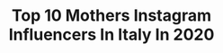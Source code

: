 ---
title: Top 10 Mothers Instagram Influencers In Italy In 2020
description: >-
  Find top mothers Instagram influencers in Italy in 2020. Most popular hashtags: #iorestoacasa #houseofninja #ootd #love.
platform: Instagram
profiles:
  - username: "la_snika"
    fullname: >-
      Federica Ricci
    location: "Italy"
    followers: 19237
    engagement: 1416
    commentsToLikes: 0.086309
    id: ck5c3to4l01ea0i11kixjuxq7
    verified: false
    hashtags: "#alwaysoncreamtomatte, #sparkleandshine, #mfw2020, #quarantena"
  - username: "armida_lookbook"
    fullname: >-
      
    location: "Italy"
    followers: 25868
    engagement: 476
    commentsToLikes: 0.105971
    id: ck8t280ohyha50j78o7ckd7nt
    verified: false
    hashtags: "#40plusstyle, #instalook, #stylebyme, #stiledivita"
  - username: "melissa_baldissera"
    fullname: >-
      melissa_baldissera
    location: "Italy"
    followers: 16382
    engagement: 1015
    commentsToLikes: 0.034325
    id: ck14jy0tvmqgs0i19i149r8vi
    verified: false
    hashtags: "#oasyitalia, #czechoslovakianwolfdog, #canelupocecoslovacco, #wolvesofinstagram"
  - username: "beafagerholt"
    fullname: >-
      Bea Fagerholt
    location: "Italy"
    followers: 7079
    engagement: 786
    commentsToLikes: 0.082504
    id: ck5hog88zpiai0i11q0zojwgv
    verified: false
    hashtags: ""
  - username: "bramvalbracht"
    fullname: >-
      Bram Valbracht
    location: "Italy"
    followers: 27844
    engagement: 979
    commentsToLikes: 0.018468
    id: ck0twam7pen870i193ejvd8bo
    verified: false
    hashtags: "#christmas, #mfw, #milano, #ralphlauren"
  - username: "stephanie.and.tyana"
    fullname: >-
      STEPHANIE E TYANA
    location: "Italy"
    followers: 63756
    engagement: 418
    commentsToLikes: 0.089206
    id: ck136wfyp8l3e0i193ps2v7hx
    verified: false
    hashtags: "#fashion, #contestgiveaway, #picoftheday, #youandme"
  - username: "labfujiko"
    fullname: >-
      L A   B.   F U J I K O
    location: "Italy"
    followers: 15183
    engagement: 1032
    commentsToLikes: 0.038240
    id: ck55mezej3syw0i117wim3x0u
    verified: false
    hashtags: "#frankyrizardo, #houseofninja, #clubdomani, #voguing"
  - username: "sistiana"
    fullname: >-
      Sistiana Lombardi
    location: "Italy"
    followers: 78863
    engagement: 333
    commentsToLikes: 0.027913
    id: ck5q94ifl9cro0i11br26hwlj
    verified: false
    hashtags: "#lombardia, #buongiorno, #andratuttobene, #amore"
  - username: "lulu_albedaiwi"
    fullname: >-
      lulu_albedaiwi 🌟 لولو البديوي
    location: "Italy"
    followers: 127400
    engagement: 124
    commentsToLikes: 0.040483
    id: ck15s5uqbbdkk0i19bmyd4da5
    verified: false
    hashtags: "#winterabaya, #diva, #about, #newlook"
  - username: "cristinacandea"
    fullname: >-
      Cristina Elena
    location: "Italy"
    followers: 53325
    engagement: 121
    commentsToLikes: 0.142171
    id: ck15qgnw32qyp0i19y4qltw24
    verified: false
    hashtags: "#styleinspo, #springfashion, #solidaritate, #mondays"
---